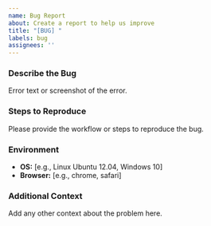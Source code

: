 ```yaml
---
name: Bug Report
about: Create a report to help us improve
title: "[BUG] "
labels: bug
assignees: ''
---
```


### Describe the Bug

Error text or screenshot of the error.

### Steps to Reproduce

Please provide the workflow or steps to reproduce the bug.

### Environment

- **OS:** [e.g., Linux Ubuntu 12.04, Windows 10]
- **Browser:** [e.g., chrome, safari]

### Additional Context

Add any other context about the problem here.
